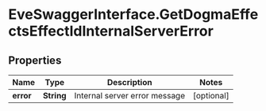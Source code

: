# EveSwaggerInterface.GetDogmaEffectsEffectIdInternalServerError

## Properties
Name | Type | Description | Notes
------------ | ------------- | ------------- | -------------
**error** | **String** | Internal server error message | [optional] 



